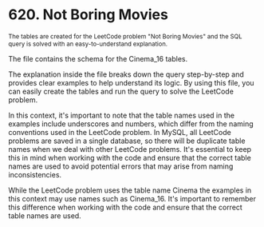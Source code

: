 # 620. Not Boring Movies

<p style="font-size: 12px;">
The tables are created for the LeetCode problem "Not Boring Movies" and the SQL query is solved with an easy-to-understand explanation.

The file contains the schema for the Cinema_16 tables.

The explanation inside the file breaks down the query step-by-step and provides clear examples to help understand its logic. By using this file, you can easily create the tables and run the query to solve the LeetCode problem.

In this context, it's important to note that the table names used in the examples include underscores and numbers, which differ from the naming conventions used in the LeetCode problem. In MySQL, all LeetCode problems are saved in a single database, so there will be duplicate table names when we deal with other LeetCode problems. It's essential to keep this in mind when working with the code and ensure that the correct table names are used to avoid potential errors that may arise from naming inconsistencies.

While the LeetCode problem uses the table name Cinema the examples in this context may use names such as Cinema_16. It's important to remember this difference when working with the code and ensure that the correct table names are used.

</p>
